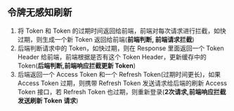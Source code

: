 
## 令牌无感知刷新

1. 将 Token 和 Token 的过期时间返回给前端，前端对每次请求进行拦截，如快过期，则生成一个新 Token 返回给前端(**前端判断, 前端请求拦截**)
2. 后端判断请求中的 Token，如快过期，则在 Response 里面返回一个 Token Header 给前端，前端根据是否有这个 Token Header，更新缓存中的 Token(**后端判断,前端响应拦截更新 Token**)
3. 后端返回一个 Access Token 和一个 Refresh Token(过期时间更长)，如果 Access Token 过期，则携带 Refresh Token 发送请求给后端的刷新 Access Token 接口，若 Refresh Token 也过期，则重新登录(**2次请求,前端响应拦截发送刷新 Token 请求**)